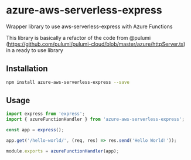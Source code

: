 # azure-aws-serverless-express

Wrapper library to use aws-serverless-express with Azure Functions

This library is basically a refactor of the code from @pulumi (https://github.com/pulumi/pulumi-cloud/blob/master/azure/httpServer.ts) in a ready to use library

## Installation

```sh
npm install azure-aws-serverless-express --save
```

## Usage

```typescript
import express from 'express';
import { azureFunctionHandler } from 'azure-aws-serverless-express';

const app = express();

app.get('/hello-world/', (req, res) => res.send('Hello World!'));

module.exports = azureFunctionHandler(app);
```
